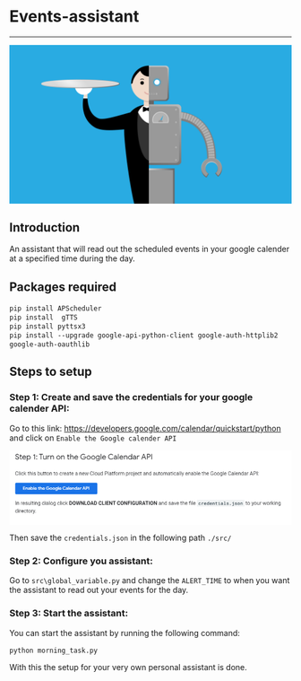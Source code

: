 # Events-assistant
<hr/>

<img align="center" alt="robo assistant" src="https://raw.githubusercontent.com/PraveenKumarSridhar/Events-assistant/main/assets/robo-assistant.png" />

## Introduction 
An assistant that will read out the scheduled events in your google calender at a specified time during the day.

## Packages required
```
pip install APScheduler
pip install  gTTS
pip install pyttsx3
pip install --upgrade google-api-python-client google-auth-httplib2 google-auth-oauthlib
```

## Steps to setup
### Step 1: Create and save the credentials for your google calender API:
Go to this link:
https://developers.google.com/calendar/quickstart/python
and click on `Enable the Google calender API`

<img align="center" alt="enable api" src="https://raw.githubusercontent.com/PraveenKumarSridhar/Events-assistant/main/assets/enable_google_calender.PNG" />

<br/>

Then save the `credentials.json` in the following path `./src/`

### Step 2: Configure you assistant:

Go to `src\global_variable.py` and change the `ALERT_TIME` to when you want the assistant to read out your events for the day.

### Step 3: Start the assistant:

You can start the assistant by running the following command:
```
python morning_task.py
```

With this the setup for your very own personal assistant is done.
